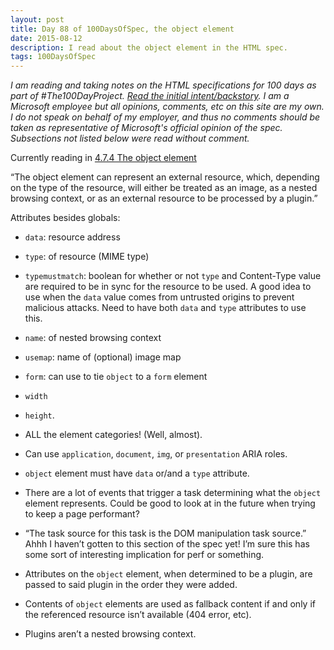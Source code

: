 ```yaml
---
layout: post
title: Day 88 of 100DaysOfSpec, the object element
date: 2015-08-12
description: I read about the object element in the HTML spec.
tags: 100DaysOfSpec
---
```


*I am reading and taking notes on the HTML specifications for 100 days as part of #The100DayProject. [Read the initial intent/backstory](http://melanie-richards.com/blog/100-day-project). I am a Microsoft employee but all opinions, comments, etc on this site are my own. I do not speak on behalf of my employer, and thus no comments should be taken as representative of Microsoft's official opinion of the spec. Subsections not listed below were read without comment.*

Currently reading in [4.7.4 The object element](http://www.w3.org/TR/html5/embedded-content-0.html#the-object-element)

“The object element can represent an external resource, which, depending on the type of the resource, will either be treated as an image, as a nested browsing context, or as an external resource to be processed by a plugin.”

Attributes besides globals:
* `data`: resource address
* `type`: of resource (MIME type)
* `typemustmatch`: boolean for whether or not `type` and Content-Type value are required to be in sync for the resource to be used. A good idea to use when the `data` value comes from untrusted origins to prevent malicious attacks. Need to have both `data` and `type` attributes to use this.
* `name`: of nested browsing context
* `usemap`: name of (optional) image map
* `form`: can use to tie `object` to a `form` element
* `width`
* `height`.


* ALL the element categories! (Well, almost).
* Can use `application`, `document`, `img`, or `presentation` ARIA roles.
* `object` element must have `data` or/and a `type` attribute.
* There are a lot of events that trigger a task determining what the `object` element represents. Could be good to look at in the future when trying to keep a page performant?
* “The task source for this task is the DOM manipulation task source.” Ahhh I haven’t gotten to this section of the spec yet! I’m sure this has some sort of interesting implication for perf or something.
* Attributes on the `object` element, when determined to be a plugin, are passed to said plugin in the order they were added.
* Contents of `object` elements are used as fallback content if and only if the referenced resource isn’t available (404 error, etc).
* Plugins aren’t a nested browsing context.